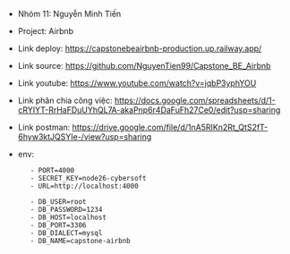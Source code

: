 - Nhóm 11: Nguyễn Minh Tiến 
- Project: Airbnb
- Link deploy: https://capstonebeairbnb-production.up.railway.app/
- Link source: https://github.com/NguyenTien99/Capstone_BE_Airbnb
- Link youtube: https://www.youtube.com/watch?v=jqbP3yphYOU
- Link phân chia công việc: https://docs.google.com/spreadsheets/d/1-cRYIYT-RrHaFDuUYhQL7A-akaPnp6r4DaFuFh27Ce0/edit?usp=sharing
- Link postman: https://drive.google.com/file/d/1nA5RIKn2Rt_QtS2fT-6hyw3ktJQSYIe-/view?usp=sharing
- env:  

         - PORT=4000
         - SECRET_KEY=node26-cybersoft
         - URL=http://localhost:4000
        
         - DB_USER=root
         - DB_PASSWORD=1234
         - DB_HOST=localhost
         - DB_PORT=3306
         - DB_DIALECT=mysql
         - DB_NAME=capstone-airbnb
         
  
